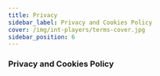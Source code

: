 ```yaml
---
title: Privacy
sidebar_label: Privacy and Cookies Policy
cover: /img/int-players/terms-cover.jpg
sidebar_position: 6
---
```


### Privacy and Cookies Policy

